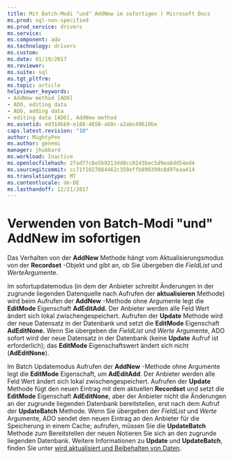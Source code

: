 ```yaml
---
title: Mit Batch-Modi "und" AddNew im sofortigen | Microsoft Docs
ms.prod: sql-non-specified
ms.prod_service: drivers
ms.service: 
ms.component: ado
ms.technology: drivers
ms.custom: 
ms.date: 01/19/2017
ms.reviewer: 
ms.suite: sql
ms.tgt_pltfrm: 
ms.topic: article
helpviewer_keywords:
- AddNew method [ADO]
- ADO, editing data
- ADO, adding data
- editing data [ADO], AddNew method
ms.assetid: ed314bb9-e188-4658-a68c-a2abc49610be
caps.latest.revision: "10"
author: MightyPen
ms.author: genemi
manager: jhubbard
ms.workload: Inactive
ms.openlocfilehash: 27ad77c8e5b9213dd8cc0243bec5d9ea8dd54ed4
ms.sourcegitcommit: cc71f1027884462c359effb898390c8d97eaa414
ms.translationtype: MT
ms.contentlocale: de-DE
ms.lasthandoff: 12/21/2017
---
```

# <a name="using-addnew-in-immediate-and-batch-modes"></a>Verwenden von Batch-Modi "und" AddNew im sofortigen
Das Verhalten von der **AddNew** Methode hängt vom Aktualisierungsmodus von der **Recordset** -Objekt und gibt an, ob Sie übergeben die *FieldList* und *Werte*Argumente.  
  
 Im sofortupdatemodus (in dem der Anbieter schreibt Änderungen in der zugrunde liegenden Datenquelle nach Aufrufen der **aktualisieren** Methode) wird beim Aufrufen der **AddNew** -Methode ohne Argumente legt die  **EditMode** Eigenschaft **AdEditAdd.** Der Anbieter werden alle Feld Wert ändert sich lokal zwischengespeichert. Aufrufen der **Update** Methode wird der neue Datensatz in der Datenbank und setzt die **EditMode** Eigenschaft **AdEditNone.** Wenn Sie übergeben die *FieldList* und *Werte* Argumente, ADO sofort wird der neue Datensatz in der Datenbank (keine **Update** Aufruf ist erforderlich); das **EditMode**  Eigenschaftswert ändert sich nicht (**AdEditNone**).  
  
 Im Batch Updatemodus Aufrufen der **AddNew** -Methode ohne Argumente legt die **EditMode** Eigenschaft, um **AdEditAdd**. Der Anbieter werden alle Feld Wert ändert sich lokal zwischengespeichert. Aufrufen der **Update** Methode fügt den neuen Eintrag mit dem aktuellen **Recordset** und setzt die **EditMode** Eigenschaft **AdEditNone**, aber der Anbieter nicht die Änderungen an der zugrunde liegenden Datenbank bereitstellen, erst nach dem Aufruf der **UpdateBatch** Methode. Wenn Sie übergeben der *FieldList* und *Werte* Argumente, ADO sendet den neuen Eintrag an den Anbieter für die Speicherung in einem Cache; aufrufen, müssen Sie die **UpdateBatch** Methode zum Bereitstellen der neuen Notieren Sie sich an den zugrunde liegenden Datenbank. Weitere Informationen zu **Update** und **UpdateBatch**, finden Sie unter [wird aktualisiert und Beibehalten von Daten](../../../ado/guide/data/updating-and-persisting-data.md).
